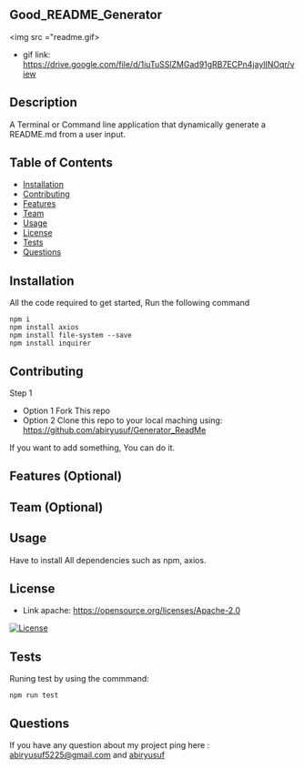 ## Good_README_Generator

<img src ="readme.gif>

 * gif link: https://drive.google.com/file/d/1iuTuSSlZMGad91gRB7ECPn4jaylINOqr/view

## Description 
A Terminal or Command line application that dynamically generate a README.md from a user input.

## Table of Contents


* [Installation](#installation)
* [Contributing](#contributing)
* [Features](#features)
* [Team](#team)
* [Usage](#usage)
* [License](#license)
* [Tests](#tests)
* [Questions](#questions)

## Installation 
 All the code required to get started, Run the following command
 ```
npm i
npm install axios
npm install file-system --save
npm install inquirer
```
## Contributing 
 
 Step 1
 * Option 1
    Fork This repo
 * Option  2
    Clone this repo to your local maching using:  https://github.com/abiryusuf/Generator_ReadMe

 If you want to add something, You can do it.

 ## Features (Optional)   

 ## Team (Optional)

 ## Usage 

 Have to install All dependencies such as npm, axios. 

 ## License 
 
 * Link apache: https://opensource.org/licenses/Apache-2.0

 [![License](https://img.shields.io/badge/License-Apache%202.0-blue.svg)](https://opensource.org/licenses/Apache-2.0)


 ## Tests 
  Runing test by using the commmand:
  ```
  npm run test

  ```

  ## Questions 

 If you have any question about my project ping here : abiryusuf5225@gmail.com and [abiryusuf](https://github.com/abiryusuf/Update_Portfolio) 